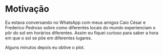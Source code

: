 # Motivação

Eu estava conversando no WhatsApp com meus amigos Caio César e Frederico Pedroso sobre como diferentes locais do mundo experienciam o pôr do sol em horários diferentes. Assim eu fiquei curioso para saber a hora em que o sol se pôe em diferentes lugares. 

Alguns minutos depois eu obtive o plot.